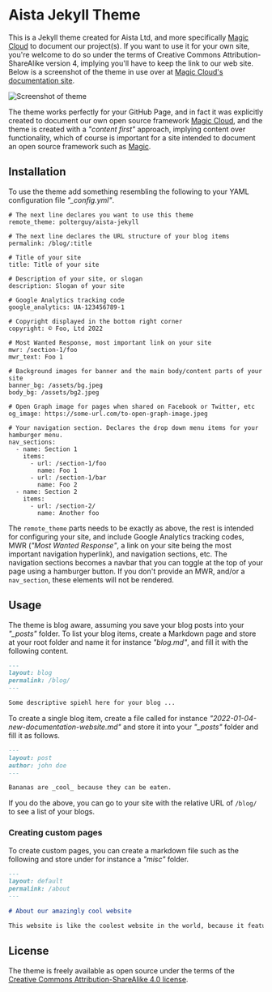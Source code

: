 
# Aista Jekyll Theme

This is a Jekyll theme created for Aista Ltd, and more specifically [Magic Cloud](https://polterguy.github.io/) to
document our project(s). If you want to use it for your own site, you're welcome to do so under the terms of 
Creative Commons Attribution-ShareAlike version 4, implying you'll have to keep the link to our web site. Below
is a screenshot of the theme in use over at [Magic Cloud's documentation site](https://polterguy.github.io/).

![Screenshot of theme](https://raw.githubusercontent.com/polterguy/aista-jekyll/master/screenshot.jpg)

The theme works perfectly for your GitHub Page, and in fact it was explicitly created to document our
own open source framework [Magic Cloud](https://github.com/polterguy/magic), and the theme is created
with a _"content first"_ approach, implying content over functionality, which of course is important
for a site intended to document an open source framework such as [Magic](https://polterguy.github.io).

## Installation

To use the theme add something resembling the following to your YAML configuration file _"\_config.yml"_.

```
# The next line declares you want to use this theme
remote_theme: polterguy/aista-jekyll

# The next line declares the URL structure of your blog items
permalink: /blog/:title

# Title of your site
title: Title of your site

# Description of your site, or slogan
description: Slogan of your site

# Google Analytics tracking code
google_analytics: UA-123456789-1

# Copyright displayed in the bottom right corner
copyright: © Foo, Ltd 2022

# Most Wanted Response, most important link on your site
mwr: /section-1/foo
mwr_text: Foo 1

# Background images for banner and the main body/content parts of your site
banner_bg: /assets/bg.jpeg
body_bg: /assets/bg2.jpeg

# Open Graph image for pages when shared on Facebook or Twitter, etc
og_image: https://some-url.com/to-open-graph-image.jpeg

# Your navigation section. Declares the drop down menu items for your hamburger menu.
nav_sections:
  - name: Section 1
    items:
      - url: /section-1/foo
        name: Foo 1
      - url: /section-1/bar
        name: Foo 2
  - name: Section 2
    items:
      - url: /section-2/
        name: Another foo
```

The `remote_theme` parts needs to be exactly as above, the rest is intended for configuring your site, and include
Google Analytics tracking codes, MWR (_"Most Wanted Response"_, a link on your site being the most important navigation hyperlink),
and navigation sections, etc. The navigation sections becomes a navbar that you can toggle at the top of your page
using a hamburger button. If you don't provide an MWR, and/or a `nav_section`, these elements will not be rendered.

## Usage

The theme is blog aware, assuming you save your blog posts into your _"\_posts"_ folder. To list your blog items, create
a Markdown page and store at your root folder and name it for instance _"blog.md"_, and fill it with the following content.

```markdown
---
layout: blog
permalink: /blog/
---

Some descriptive spiehl here for your blog ...

```

To create a single blog item, create a file called for instance _"2022-01-04-new-documentation-website.md"_ and store it
into your _"\_posts"_ folder and fill it as follows.

```markdown
---
layout: post
author: john doe
---

Bananas are _cool_ because they can be eaten.
```

If you do the above, you can go to your site with the relative URL of `/blog/` to see a list of your blogs.

### Creating custom pages

To create custom pages, you can create a markdown file such as the following and store under for instance
a _"misc"_ folder.

```markdown
---
layout: default
permalink: /about
---

# About our amazingly cool website

This website is like the coolest website in the world, because it features Bananas!
```

## License

The theme is freely available as open source under the terms of the [Creative Commons Attribution-ShareAlike 4.0 license](https://creativecommons.org/licenses/by-sa/4.0/legalcode).

